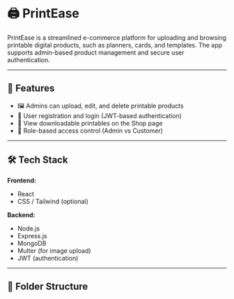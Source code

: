 # 🖨️ PrintEase

PrintEase is a streamlined e-commerce platform for uploading and browsing printable digital products, such as planners, cards, and templates. The app supports admin-based product management and secure user authentication.

---

## 🚀 Features

- 🖼️ Admins can upload, edit, and delete printable products
- 👤 User registration and login (JWT-based authentication)
- 📄 View downloadable printables on the Shop page
- 🔐 Role-based access control (Admin vs Customer)

---

## 🛠️ Tech Stack

**Frontend:**
- React
- CSS / Tailwind (optional)

**Backend:**
- Node.js
- Express.js
- MongoDB
- Multer (for image upload)
- JWT (authentication)

---

## 📂 Folder Structure

